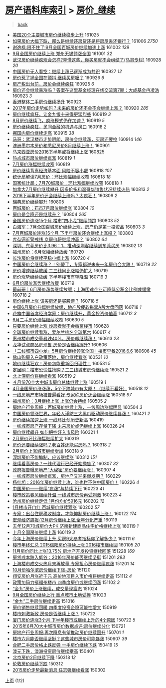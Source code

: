 [房产语料库索引](../../README.md)  > [房价_继续](房价_继续.md)
====
> [back](../README.md)

- [美国20个主要城市房价继续稳步上升](http://jkwz.applinzi.com/ittc/6893062580523762692.html#%E7%BE%8E%E5%9B%BD20%E4%B8%AA%E4%B8%BB%E8%A6%81%E5%9F%8E%E5%B8%82%E6%88%BF%E4%BB%B7%E7%BB%A7%E7%BB%AD%E7%A8%B3%E6%AD%A5%E4%B8%8A%E5%8D%87) 161025  
- [如果房价大幅下跌，那么是继续还房贷还是将房屋丢还银行？](http://jkwz.applinzi.com/ittc/6885953538965898244.html#%E5%A6%82%E6%9E%9C%E6%88%BF%E4%BB%B7%E5%A4%A7%E5%B9%85%E4%B8%8B%E8%B7%8C%EF%BC%8C%E9%82%A3%E4%B9%88%E6%98%AF%E7%BB%A7%E7%BB%AD%E8%BF%98%E6%88%BF%E8%B4%B7%E8%BF%98%E6%98%AF%E5%B0%86%E6%88%BF%E5%B1%8B%E4%B8%A2%E8%BF%98%E9%93%B6%E8%A1%8C%EF%BC%9F) 161006 *2750* 
- [谢逸枫:限不住了!9月全国百城房价继续加速上涨](http://jkwz.applinzi.com/ittc/6884536019977765892.html#%E8%B0%A2%E9%80%B8%E6%9E%AB%3A%E9%99%90%E4%B8%8D%E4%BD%8F%E4%BA%86%219%E6%9C%88%E5%85%A8%E5%9B%BD%E7%99%BE%E5%9F%8E%E6%88%BF%E4%BB%B7%E7%BB%A7%E7%BB%AD%E5%8A%A0%E9%80%9F%E4%B8%8A%E6%B6%A8) 161002 *139* 
- [9月全国房价继续上涨 郑州无锡领涨全国](http://jkwz.applinzi.com/ittc/6883916478688003077.html#9%E6%9C%88%E5%85%A8%E5%9B%BD%E6%88%BF%E4%BB%B7%E7%BB%A7%E7%BB%AD%E4%B8%8A%E6%B6%A8+%E9%83%91%E5%B7%9E%E6%97%A0%E9%94%A1%E9%A2%86%E6%B6%A8%E5%85%A8%E5%9B%BD) 161001 *32* 
- [武汉房价继续疯涨会怎样?弄懂这些，你买房就不会纠结了(马哥专栏)](http://jkwz.applinzi.com/ittc/6882922246271665156.html#%E6%AD%A6%E6%B1%89%E6%88%BF%E4%BB%B7%E7%BB%A7%E7%BB%AD%E7%96%AF%E6%B6%A8%E4%BC%9A%E6%80%8E%E6%A0%B7%3F%E5%BC%84%E6%87%82%E8%BF%99%E4%BA%9B%EF%BC%8C%E4%BD%A0%E4%B9%B0%E6%88%BF%E5%B0%B1%E4%B8%8D%E4%BC%9A%E7%BA%A0%E7%BB%93%E4%BA%86%28%E9%A9%AC%E5%93%A5%E4%B8%93%E6%A0%8F%29) 160928 *20* 
- [中国房价无人看空：继续上涨已逐渐成为共识](http://jkwz.applinzi.com/ittc/6882354514048320516.html#%E4%B8%AD%E5%9B%BD%E6%88%BF%E4%BB%B7%E6%97%A0%E4%BA%BA%E7%9C%8B%E7%A9%BA%EF%BC%9A%E7%BB%A7%E7%BB%AD%E4%B8%8A%E6%B6%A8%E5%B7%B2%E9%80%90%E6%B8%90%E6%88%90%E4%B8%BA%E5%85%B1%E8%AF%86) 160927 *12* 
- [房价惹了祸全国在颤抖 继续买房嚒？](http://jkwz.applinzi.com/ittc/6882218724605559813.html#%E6%88%BF%E4%BB%B7%E6%83%B9%E4%BA%86%E7%A5%B8%E5%85%A8%E5%9B%BD%E5%9C%A8%E9%A2%A4%E6%8A%96+%E7%BB%A7%E7%BB%AD%E4%B9%B0%E6%88%BF%E5%9A%92%EF%BC%9F) 160926 *6* 
- [房产税出台前，房价会继续疯狂](http://jkwz.applinzi.com/ittc/6881832016382788613.html#%E6%88%BF%E4%BA%A7%E7%A8%8E%E5%87%BA%E5%8F%B0%E5%89%8D%EF%BC%8C%E6%88%BF%E4%BB%B7%E4%BC%9A%E7%BB%A7%E7%BB%AD%E7%96%AF%E7%8B%82) 160925 *6* 
- [房价还会继续暴涨吗？答案在这里基金经理在线交流第7期：大成基金冉凌浩](http://jkwz.applinzi.com/ittc/6881124079733572613.html#%E6%88%BF%E4%BB%B7%E8%BF%98%E4%BC%9A%E7%BB%A7%E7%BB%AD%E6%9A%B4%E6%B6%A8%E5%90%97%EF%BC%9F%E7%AD%94%E6%A1%88%E5%9C%A8%E8%BF%99%E9%87%8C%E5%9F%BA%E9%87%91%E7%BB%8F%E7%90%86%E5%9C%A8%E7%BA%BF%E4%BA%A4%E6%B5%81%E7%AC%AC7%E6%9C%9F%EF%BC%9A%E5%A4%A7%E6%88%90%E5%9F%BA%E9%87%91%E5%86%89%E5%87%8C%E6%B5%A9) 160923 *3* 
- [香港整体二手房价继续扬升](http://jkwz.applinzi.com/ittc/6881095336034042885.html#%E9%A6%99%E6%B8%AF%E6%95%B4%E4%BD%93%E4%BA%8C%E6%89%8B%E6%88%BF%E4%BB%B7%E7%BB%A7%E7%BB%AD%E6%89%AC%E5%8D%87) 160923  
- [2017年房价走势如何？未来的房价还不会不会继续上涨？](http://jkwz.applinzi.com/ittc/6879904112149267460.html#2017%E5%B9%B4%E6%88%BF%E4%BB%B7%E8%B5%B0%E5%8A%BF%E5%A6%82%E4%BD%95%EF%BC%9F%E6%9C%AA%E6%9D%A5%E7%9A%84%E6%88%BF%E4%BB%B7%E8%BF%98%E4%B8%8D%E4%BC%9A%E4%B8%8D%E4%BC%9A%E7%BB%A7%E7%BB%AD%E4%B8%8A%E6%B6%A8%EF%BC%9F) 160920 *285* 
- [房价继续疯狂，让金九银十来得更猛烈些](http://jkwz.applinzi.com/ittc/6879710394939081732.html#%E6%88%BF%E4%BB%B7%E7%BB%A7%E7%BB%AD%E7%96%AF%E7%8B%82%EF%BC%8C%E8%AE%A9%E9%87%91%E4%B9%9D%E9%93%B6%E5%8D%81%E6%9D%A5%E5%BE%97%E6%9B%B4%E7%8C%9B%E7%83%88%E4%BA%9B) 160919 *3* 
- [8月房价继续飞，疯涨模式仍在加速？](http://jkwz.applinzi.com/ittc/6879650445009617925.html#8%E6%9C%88%E6%88%BF%E4%BB%B7%E7%BB%A7%E7%BB%AD%E9%A3%9E%EF%BC%8C%E7%96%AF%E6%B6%A8%E6%A8%A1%E5%BC%8F%E4%BB%8D%E5%9C%A8%E5%8A%A0%E9%80%9F%EF%BC%9F) 160919 *5* 
- [房价继续疯狂，民间金融的机遇与风口](http://jkwz.applinzi.com/ittc/6879128963951100933.html#%E6%88%BF%E4%BB%B7%E7%BB%A7%E7%BB%AD%E7%96%AF%E7%8B%82%EF%BC%8C%E6%B0%91%E9%97%B4%E9%87%91%E8%9E%8D%E7%9A%84%E6%9C%BA%E9%81%87%E4%B8%8E%E9%A3%8E%E5%8F%A3) 160918 *2* 
- [挪国内房价继续走高](http://jkwz.applinzi.com/ittc/6878183905726825476.html#%E6%8C%AA%E5%9B%BD%E5%86%85%E6%88%BF%E4%BB%B7%E7%BB%A7%E7%BB%AD%E8%B5%B0%E9%AB%98) 160915 *38* 
- [马哥：武汉楼市走势明朗，房价会继续涨，买房还要抢](http://jkwz.applinzi.com/ittc/6877692806491014148.html#%E9%A9%AC%E5%93%A5%EF%BC%9A%E6%AD%A6%E6%B1%89%E6%A5%BC%E5%B8%82%E8%B5%B0%E5%8A%BF%E6%98%8E%E6%9C%97%EF%BC%8C%E6%88%BF%E4%BB%B7%E4%BC%9A%E7%BB%A7%E7%BB%AD%E6%B6%A8%EF%BC%8C%E4%B9%B0%E6%88%BF%E8%BF%98%E8%A6%81%E6%8A%A2) 160914 *146* 
- [澳洲墨尔本房价和悉尼房价8月继续上涨！](http://jkwz.applinzi.com/ittc/6872945165391627269.html#%E6%BE%B3%E6%B4%B2%E5%A2%A8%E5%B0%94%E6%9C%AC%E6%88%BF%E4%BB%B7%E5%92%8C%E6%82%89%E5%B0%BC%E6%88%BF%E4%BB%B78%E6%9C%88%E7%BB%A7%E7%BB%AD%E4%B8%8A%E6%B6%A8%EF%BC%81) 160901  
- [马来西亚房价2016下半年或将继续上涨](http://jkwz.applinzi.com/ittc/6870261638074205188.html#%E9%A9%AC%E6%9D%A5%E8%A5%BF%E4%BA%9A%E6%88%BF%E4%BB%B72016%E4%B8%8B%E5%8D%8A%E5%B9%B4%E6%88%96%E5%B0%86%E7%BB%A7%E7%BB%AD%E4%B8%8A%E6%B6%A8) 160825  
- [热点城市房价继续疯涨](http://jkwz.applinzi.com/ittc/6868012390062490629.html#%E7%83%AD%E7%82%B9%E5%9F%8E%E5%B8%82%E6%88%BF%E4%BB%B7%E7%BB%A7%E7%BB%AD%E7%96%AF%E6%B6%A8) 160819 *1* 
- [7月房价涨幅继续收窄](http://jkwz.applinzi.com/ittc/6867871268879205380.html#7%E6%9C%88%E6%88%BF%E4%BB%B7%E6%B6%A8%E5%B9%85%E7%BB%A7%E7%BB%AD%E6%94%B6%E7%AA%84) 160819  
- [房价继续背离经济基本面 风险不容小觑](http://jkwz.applinzi.com/ittc/6867709674090136580.html#%E6%88%BF%E4%BB%B7%E7%BB%A7%E7%BB%AD%E8%83%8C%E7%A6%BB%E7%BB%8F%E6%B5%8E%E5%9F%BA%E6%9C%AC%E9%9D%A2+%E9%A3%8E%E9%99%A9%E4%B8%8D%E5%AE%B9%E5%B0%8F%E8%A7%91) 160818 *107* 
- [统计局解读7月房价：环比涨幅继续收窄](http://jkwz.applinzi.com/ittc/6867629277306160133.html#%E7%BB%9F%E8%AE%A1%E5%B1%80%E8%A7%A3%E8%AF%BB7%E6%9C%88%E6%88%BF%E4%BB%B7%EF%BC%9A%E7%8E%AF%E6%AF%94%E6%B6%A8%E5%B9%85%E7%BB%A7%E7%BB%AD%E6%94%B6%E7%AA%84) 160818 *18* 
- [国家统计局：7月70城房价：环比涨幅继续收窄](http://jkwz.applinzi.com/ittc/6867628848031728645.html#%E5%9B%BD%E5%AE%B6%E7%BB%9F%E8%AE%A1%E5%B1%80%EF%BC%9A7%E6%9C%8870%E5%9F%8E%E6%88%BF%E4%BB%B7%EF%BC%9A%E7%8E%AF%E6%AF%94%E6%B6%A8%E5%B9%85%E7%BB%A7%E7%BB%AD%E6%94%B6%E7%AA%84) 160818 *1* 
- [加拿大7月房价继续攀升 因多伦多和温哥华销售状况持续火热](http://jkwz.applinzi.com/ittc/6865756463980610565.html#%E5%8A%A0%E6%8B%BF%E5%A4%A77%E6%9C%88%E6%88%BF%E4%BB%B7%E7%BB%A7%E7%BB%AD%E6%94%80%E5%8D%87+%E5%9B%A0%E5%A4%9A%E4%BC%A6%E5%A4%9A%E5%92%8C%E6%B8%A9%E5%93%A5%E5%8D%8E%E9%94%80%E5%94%AE%E7%8A%B6%E5%86%B5%E6%8C%81%E7%BB%AD%E7%81%AB%E7%83%AD) 160813 *2* 
- [2016下半年房价还会继续上涨吗？太疯狂！](http://jkwz.applinzi.com/ittc/6864402891099603972.html#2016%E4%B8%8B%E5%8D%8A%E5%B9%B4%E6%88%BF%E4%BB%B7%E8%BF%98%E4%BC%9A%E7%BB%A7%E7%BB%AD%E4%B8%8A%E6%B6%A8%E5%90%97%EF%BC%9F%E5%A4%AA%E7%96%AF%E7%8B%82%EF%BC%81) 160809 *2* 
- [瑞典房价继续攀升](http://jkwz.applinzi.com/ittc/6863009005953352708.html#%E7%91%9E%E5%85%B8%E6%88%BF%E4%BB%B7%E7%BB%A7%E7%BB%AD%E6%94%80%E5%8D%87) 160805  
- [百城房价：石市7月房价继续涨](http://jkwz.applinzi.com/ittc/6862418444502434821.html#%E7%99%BE%E5%9F%8E%E6%88%BF%E4%BB%B7%EF%BC%9A%E7%9F%B3%E5%B8%827%E6%9C%88%E6%88%BF%E4%BB%B7%E7%BB%A7%E7%BB%AD%E6%B6%A8) 160804 *10* 
- [房价是会降还是继续升？](http://jkwz.applinzi.com/ittc/6862260635659928580.html#%E6%88%BF%E4%BB%B7%E6%98%AF%E4%BC%9A%E9%99%8D%E8%BF%98%E6%98%AF%E7%BB%A7%E7%BB%AD%E5%8D%87%EF%BC%9F) 160804 *265* 
- [全国房价连涨15个月 楼市“四小龙”继续领跑](http://jkwz.applinzi.com/ittc/6862142907720664069.html#%E5%85%A8%E5%9B%BD%E6%88%BF%E4%BB%B7%E8%BF%9E%E6%B6%A815%E4%B8%AA%E6%9C%88+%E6%A5%BC%E5%B8%82%E2%80%9C%E5%9B%9B%E5%B0%8F%E9%BE%99%E2%80%9D%E7%BB%A7%E7%BB%AD%E9%A2%86%E8%B7%91) 160803 *52* 
- [白海军：7月全国百城房价继续上涨，房产仍是第一投资品](http://jkwz.applinzi.com/ittc/6861852906478896133.html#%E7%99%BD%E6%B5%B7%E5%86%9B%EF%BC%9A7%E6%9C%88%E5%85%A8%E5%9B%BD%E7%99%BE%E5%9F%8E%E6%88%BF%E4%BB%B7%E7%BB%A7%E7%BB%AD%E4%B8%8A%E6%B6%A8%EF%BC%8C%E6%88%BF%E4%BA%A7%E4%BB%8D%E6%98%AF%E7%AC%AC%E4%B8%80%E6%8A%95%E8%B5%84%E5%93%81) 160803 *3* 
- [7月百城房价连涨15个月 下半年房价还会继续上涨吗？](http://jkwz.applinzi.com/ittc/6862052643752641541.html#7%E6%9C%88%E7%99%BE%E5%9F%8E%E6%88%BF%E4%BB%B7%E8%BF%9E%E6%B6%A815%E4%B8%AA%E6%9C%88+%E4%B8%8B%E5%8D%8A%E5%B9%B4%E6%88%BF%E4%BB%B7%E8%BF%98%E4%BC%9A%E7%BB%A7%E7%BB%AD%E4%B8%8A%E6%B6%A8%E5%90%97%EF%BC%9F) 160803  
- [库存逼近警戒线 京房价将继续冲高？](http://jkwz.applinzi.com/ittc/6861767478233007108.html#%E5%BA%93%E5%AD%98%E9%80%BC%E8%BF%91%E8%AD%A6%E6%88%92%E7%BA%BF+%E4%BA%AC%E6%88%BF%E4%BB%B7%E5%B0%86%E7%BB%A7%E7%BB%AD%E5%86%B2%E9%AB%98%EF%BC%9F) 160802 *64* 
- [深圳、东莞房价比3.96：1，推动深圳客继续到东莞买房](http://jkwz.applinzi.com/ittc/6861700787276874756.html#%E6%B7%B1%E5%9C%B3%E3%80%81%E4%B8%9C%E8%8E%9E%E6%88%BF%E4%BB%B7%E6%AF%943.96%EF%BC%9A1%EF%BC%8C%E6%8E%A8%E5%8A%A8%E6%B7%B1%E5%9C%B3%E5%AE%A2%E7%BB%A7%E7%BB%AD%E5%88%B0%E4%B8%9C%E8%8E%9E%E4%B9%B0%E6%88%BF) 160802 *13* 
- [福州房价：6月涨幅继续放缓](http://jkwz.applinzi.com/ittc/6856965192390542340.html#%E7%A6%8F%E5%B7%9E%E6%88%BF%E4%BB%B7%EF%BC%9A6%E6%9C%88%E6%B6%A8%E5%B9%85%E7%BB%A7%E7%BB%AD%E6%94%BE%E7%BC%93) 160720  
- [长沙房价将继续平稳小幅上涨](http://jkwz.applinzi.com/ittc/6856885294326088708.html#%E9%95%BF%E6%B2%99%E6%88%BF%E4%BB%B7%E5%B0%86%E7%BB%A7%E7%BB%AD%E5%B9%B3%E7%A8%B3%E5%B0%8F%E5%B9%85%E4%B8%8A%E6%B6%A8) 160720 *4* 
- [中国房价会继续涨？！别傻了，专家都说未来一年房价会大跌！](http://jkwz.applinzi.com/ittc/6856627857341809669.html#%E4%B8%AD%E5%9B%BD%E6%88%BF%E4%BB%B7%E4%BC%9A%E7%BB%A7%E7%BB%AD%E6%B6%A8%EF%BC%9F%EF%BC%81%E5%88%AB%E5%82%BB%E4%BA%86%EF%BC%8C%E4%B8%93%E5%AE%B6%E9%83%BD%E8%AF%B4%E6%9C%AA%E6%9D%A5%E4%B8%80%E5%B9%B4%E6%88%BF%E4%BB%B7%E4%BC%9A%E5%A4%A7%E8%B7%8C%EF%BC%81) 160719 *22* 
- [房价增速继续放缓 二三线同比涨幅仍扩大](http://jkwz.applinzi.com/ittc/6856585457034593284.html#%E6%88%BF%E4%BB%B7%E5%A2%9E%E9%80%9F%E7%BB%A7%E7%BB%AD%E6%94%BE%E7%BC%93+%E4%BA%8C%E4%B8%89%E7%BA%BF%E5%90%8C%E6%AF%94%E6%B6%A8%E5%B9%85%E4%BB%8D%E6%89%A9%E5%A4%A7) 160719  
- [房价涨势继续放缓 下半年楼市有望降温](http://jkwz.applinzi.com/ittc/6856585314302428164.html#%E6%88%BF%E4%BB%B7%E6%B6%A8%E5%8A%BF%E7%BB%A7%E7%BB%AD%E6%94%BE%E7%BC%93+%E4%B8%8B%E5%8D%8A%E5%B9%B4%E6%A5%BC%E5%B8%82%E6%9C%89%E6%9C%9B%E9%99%8D%E6%B8%A9) 160719 *3* 
- [6月份房价涨势继续放缓](http://jkwz.applinzi.com/ittc/6856504020377797637.html#6%E6%9C%88%E4%BB%BD%E6%88%BF%E4%BB%B7%E6%B6%A8%E5%8A%BF%E7%BB%A7%E7%BB%AD%E6%94%BE%E7%BC%93) 160719  
- [最前研｜6月房价涨势继续放缓；上海困难企业可降低公积金比例或缓缴](http://jkwz.applinzi.com/ittc/6856263899166540804.html#%E6%9C%80%E5%89%8D%E7%A0%94%EF%BD%9C6%E6%9C%88%E6%88%BF%E4%BB%B7%E6%B6%A8%E5%8A%BF%E7%BB%A7%E7%BB%AD%E6%94%BE%E7%BC%93%EF%BC%9B%E4%B8%8A%E6%B5%B7%E5%9B%B0%E9%9A%BE%E4%BC%81%E4%B8%9A%E5%8F%AF%E9%99%8D%E4%BD%8E%E5%85%AC%E7%A7%AF%E9%87%91%E6%AF%94%E4%BE%8B%E6%88%96%E7%BC%93%E7%BC%B4) 160718 *2* 
- [房价继续上涨 该买房还是买股票？](http://jkwz.applinzi.com/ittc/6856253614850573316.html#%E6%88%BF%E4%BB%B7%E7%BB%A7%E7%BB%AD%E4%B8%8A%E6%B6%A8+%E8%AF%A5%E4%B9%B0%E6%88%BF%E8%BF%98%E6%98%AF%E4%B9%B0%E8%82%A1%E7%A5%A8%EF%BC%9F) 160718 *5* 
- [中国6月房价升幅继续放缓，地产股疲软拖累A股大盘回落](http://jkwz.applinzi.com/ittc/6856145704602567685.html#%E4%B8%AD%E5%9B%BD6%E6%9C%88%E6%88%BF%E4%BB%B7%E5%8D%87%E5%B9%85%E7%BB%A7%E7%BB%AD%E6%94%BE%E7%BC%93%EF%BC%8C%E5%9C%B0%E4%BA%A7%E8%82%A1%E7%96%B2%E8%BD%AF%E6%8B%96%E7%B4%AFA%E8%82%A1%E5%A4%A7%E7%9B%98%E5%9B%9E%E8%90%BD) 160718 *1* 
- [花旗中国首席经济学家：房价继续升，黄金投资价值高](http://jkwz.applinzi.com/ittc/6853913830018778117.html#%E8%8A%B1%E6%97%97%E4%B8%AD%E5%9B%BD%E9%A6%96%E5%B8%AD%E7%BB%8F%E6%B5%8E%E5%AD%A6%E5%AE%B6%EF%BC%9A%E6%88%BF%E4%BB%B7%E7%BB%A7%E7%BB%AD%E5%8D%87%EF%BC%8C%E9%BB%84%E9%87%91%E6%8A%95%E8%B5%84%E4%BB%B7%E5%80%BC%E9%AB%98) 160712 *3* 
- [6月二手房价涨幅继续收窄](http://jkwz.applinzi.com/ittc/6849355114921591812.html#6%E6%9C%88%E4%BA%8C%E6%89%8B%E6%88%BF%E4%BB%B7%E6%B6%A8%E5%B9%85%E7%BB%A7%E7%BB%AD%E6%94%B6%E7%AA%84) 160630 *5* 
- [只要房价继续上涨 炒房者就不会撤离楼市](http://jkwz.applinzi.com/ittc/6848568845182436356.html#%E5%8F%AA%E8%A6%81%E6%88%BF%E4%BB%B7%E7%BB%A7%E7%BB%AD%E4%B8%8A%E6%B6%A8+%E7%82%92%E6%88%BF%E8%80%85%E5%B0%B1%E4%B8%8D%E4%BC%9A%E6%92%A4%E7%A6%BB%E6%A5%BC%E5%B8%82) 160628  
- [全球房价继续看涨，爱尔兰排名全球第六](http://jkwz.applinzi.com/ittc/6844663270119834629.html#%E5%85%A8%E7%90%83%E6%88%BF%E4%BB%B7%E7%BB%A7%E7%BB%AD%E7%9C%8B%E6%B6%A8%EF%BC%8C%E7%88%B1%E5%B0%94%E5%85%B0%E6%8E%92%E5%90%8D%E5%85%A8%E7%90%83%E7%AC%AC%E5%85%AD) 160617 *4* 
- [惠州楼市成交量暴跌40%，房价却继续涨！](http://jkwz.applinzi.com/ittc/6843273882181829636.html#%E6%83%A0%E5%B7%9E%E6%A5%BC%E5%B8%82%E6%88%90%E4%BA%A4%E9%87%8F%E6%9A%B4%E8%B7%8C40%25%EF%BC%8C%E6%88%BF%E4%BB%B7%E5%8D%B4%E7%BB%A7%E7%BB%AD%E6%B6%A8%EF%BC%81) 160613 *23* 
- [龙华试点商品房现售 房价是否继续蹿升?](http://jkwz.applinzi.com/ittc/6840618658422064132.html#%E9%BE%99%E5%8D%8E%E8%AF%95%E7%82%B9%E5%95%86%E5%93%81%E6%88%BF%E7%8E%B0%E5%94%AE+%E6%88%BF%E4%BB%B7%E6%98%AF%E5%90%A6%E7%BB%A7%E7%BB%AD%E8%B9%BF%E5%8D%87%3F) 160606  
- [「二线城市四小龙」5月房价继续领涨全国︱楼市早餐2016.6.6](http://jkwz.applinzi.com/ittc/6840489290601350149.html#%E3%80%8C%E4%BA%8C%E7%BA%BF%E5%9F%8E%E5%B8%82%E5%9B%9B%E5%B0%8F%E9%BE%99%E3%80%8D5%E6%9C%88%E6%88%BF%E4%BB%B7%E7%BB%A7%E7%BB%AD%E9%A2%86%E6%B6%A8%E5%85%A8%E5%9B%BD%EF%B8%B1%E6%A5%BC%E5%B8%82%E6%97%A9%E9%A4%902016.6.6) 160606 *45* 
- [佛山购房入户政策落地，房价继续看涨](http://jkwz.applinzi.com/ittc/6838374241527137284.html#%E4%BD%9B%E5%B1%B1%E8%B4%AD%E6%88%BF%E5%85%A5%E6%88%B7%E6%94%BF%E7%AD%96%E8%90%BD%E5%9C%B0%EF%BC%8C%E6%88%BF%E4%BB%B7%E7%BB%A7%E7%BB%AD%E7%9C%8B%E6%B6%A8) 160531 *10* 
- [地价继续狂欢！房价怎能重新回归理性！](http://jkwz.applinzi.com/ittc/6838295344945038341.html#%E5%9C%B0%E4%BB%B7%E7%BB%A7%E7%BB%AD%E7%8B%82%E6%AC%A2%EF%BC%81%E6%88%BF%E4%BB%B7%E6%80%8E%E8%83%BD%E9%87%8D%E6%96%B0%E5%9B%9E%E5%BD%92%E7%90%86%E6%80%A7%EF%BC%81) 160531 *5* 
- [定居网：楼市恐慌性抢购？二三线城市房价继续涨](http://jkwz.applinzi.com/ittc/6834674798839727108.html#%E5%AE%9A%E5%B1%85%E7%BD%91%EF%BC%9A%E6%A5%BC%E5%B8%82%E6%81%90%E6%85%8C%E6%80%A7%E6%8A%A2%E8%B4%AD%EF%BC%9F%E4%BA%8C%E4%B8%89%E7%BA%BF%E5%9F%8E%E5%B8%82%E6%88%BF%E4%BB%B7%E7%BB%A7%E7%BB%AD%E6%B6%A8) 160521 *2* 
- [北上深房价将继续看涨](http://jkwz.applinzi.com/ittc/6834033526437315588.html#%E5%8C%97%E4%B8%8A%E6%B7%B1%E6%88%BF%E4%BB%B7%E5%B0%86%E7%BB%A7%E7%BB%AD%E7%9C%8B%E6%B6%A8) 160519 *2* 
- [４月份70个大中城市房价总体继续上涨](http://jkwz.applinzi.com/ittc/6833845069693846533.html#%EF%BC%94%E6%9C%88%E4%BB%BD70%E4%B8%AA%E5%A4%A7%E4%B8%AD%E5%9F%8E%E5%B8%82%E6%88%BF%E4%BB%B7%E6%80%BB%E4%BD%93%E7%BB%A7%E7%BB%AD%E4%B8%8A%E6%B6%A8) 160519 *1* 
- [4月全国房价涨涨涨，5个下跌城市有太原！（继续不看好）](http://jkwz.applinzi.com/ittc/6833525483702322181.html#4%E6%9C%88%E5%85%A8%E5%9B%BD%E6%88%BF%E4%BB%B7%E6%B6%A8%E6%B6%A8%E6%B6%A8%EF%BC%8C5%E4%B8%AA%E4%B8%8B%E8%B7%8C%E5%9F%8E%E5%B8%82%E6%9C%89%E5%A4%AA%E5%8E%9F%EF%BC%81%EF%BC%88%E7%BB%A7%E7%BB%AD%E4%B8%8D%E7%9C%8B%E5%A5%BD%EF%BC%89) 160518 *12* 
- [一线房地产市场被普遍看好 专家称房价还会继续涨](http://jkwz.applinzi.com/ittc/6833480076192384005.html#%E4%B8%80%E7%BA%BF%E6%88%BF%E5%9C%B0%E4%BA%A7%E5%B8%82%E5%9C%BA%E8%A2%AB%E6%99%AE%E9%81%8D%E7%9C%8B%E5%A5%BD+%E4%B8%93%E5%AE%B6%E7%A7%B0%E6%88%BF%E4%BB%B7%E8%BF%98%E4%BC%9A%E7%BB%A7%E7%BB%AD%E6%B6%A8) 160518 *97* 
- [福州房价：3月继续上涨 上涨仍会持续](http://jkwz.applinzi.com/ittc/6828664400084730884.html#%E7%A6%8F%E5%B7%9E%E6%88%BF%E4%BB%B7%EF%BC%9A3%E6%9C%88%E7%BB%A7%E7%BB%AD%E4%B8%8A%E6%B6%A8+%E4%B8%8A%E6%B6%A8%E4%BB%8D%E4%BC%9A%E6%8C%81%E7%BB%AD) 160505 *2* 
- [房地产行业周报：百城房价继续上涨，一线周边涨幅明显](http://jkwz.applinzi.com/ittc/6828363685088986117.html#%E6%88%BF%E5%9C%B0%E4%BA%A7%E8%A1%8C%E4%B8%9A%E5%91%A8%E6%8A%A5%EF%BC%9A%E7%99%BE%E5%9F%8E%E6%88%BF%E4%BB%B7%E7%BB%A7%E7%BB%AD%E4%B8%8A%E6%B6%A8%EF%BC%8C%E4%B8%80%E7%BA%BF%E5%91%A8%E8%BE%B9%E6%B6%A8%E5%B9%85%E6%98%8E%E6%98%BE) 160504 *3* 
- [中国房价领涨世界，年轻人谨防三大黑爪驱动房价继续暴涨！](http://jkwz.applinzi.com/ittc/6823657857886979077.html#%E4%B8%AD%E5%9B%BD%E6%88%BF%E4%BB%B7%E9%A2%86%E6%B6%A8%E4%B8%96%E7%95%8C%EF%BC%8C%E5%B9%B4%E8%BD%BB%E4%BA%BA%E8%B0%A8%E9%98%B2%E4%B8%89%E5%A4%A7%E9%BB%91%E7%88%AA%E9%A9%B1%E5%8A%A8%E6%88%BF%E4%BB%B7%E7%BB%A7%E7%BB%AD%E6%9A%B4%E6%B6%A8%EF%BC%81) 160421 *2* 
- [房价继续加速上涨 一线环比创历史新高](http://jkwz.applinzi.com/ittc/6822827283169428485.html#%E6%88%BF%E4%BB%B7%E7%BB%A7%E7%BB%AD%E5%8A%A0%E9%80%9F%E4%B8%8A%E6%B6%A8+%E4%B8%80%E7%BA%BF%E7%8E%AF%E6%AF%94%E5%88%9B%E5%8E%86%E5%8F%B2%E6%96%B0%E9%AB%98) 160419  
- [一线城市房产存量下降 未来房价或仍继续上涨](http://jkwz.applinzi.com/ittc/6813824743798998020.html#%E4%B8%80%E7%BA%BF%E5%9F%8E%E5%B8%82%E6%88%BF%E4%BA%A7%E5%AD%98%E9%87%8F%E4%B8%8B%E9%99%8D+%E6%9C%AA%E6%9D%A5%E6%88%BF%E4%BB%B7%E6%88%96%E4%BB%8D%E7%BB%A7%E7%BB%AD%E4%B8%8A%E6%B6%A8) 160326 *24* 
- [房价继续飙升 如何把控好入市风险](http://jkwz.applinzi.com/ittc/6811973762794652676.html#%E6%88%BF%E4%BB%B7%E7%BB%A7%E7%BB%AD%E9%A3%99%E5%8D%87+%E5%A6%82%E4%BD%95%E6%8A%8A%E6%8E%A7%E5%A5%BD%E5%85%A5%E5%B8%82%E9%A3%8E%E9%99%A9) 160321 *1* 
- [2月房价环比涨幅继续扩大](http://jkwz.applinzi.com/ittc/6811094920802599940.html#2%E6%9C%88%E6%88%BF%E4%BB%B7%E7%8E%AF%E6%AF%94%E6%B6%A8%E5%B9%85%E7%BB%A7%E7%BB%AD%E6%89%A9%E5%A4%A7) 160319  
- [房价还要继续涨吗？老百姓还能买房吗？](http://jkwz.applinzi.com/ittc/6810881644944688133.html#%E6%88%BF%E4%BB%B7%E8%BF%98%E8%A6%81%E7%BB%A7%E7%BB%AD%E6%B6%A8%E5%90%97%EF%BC%9F%E8%80%81%E7%99%BE%E5%A7%93%E8%BF%98%E8%83%BD%E4%B9%B0%E6%88%BF%E5%90%97%EF%BC%9F) 160318 *2* 
- [2月房价上涨城市继续增加](http://jkwz.applinzi.com/ittc/6810875916112626692.html#2%E6%9C%88%E6%88%BF%E4%BB%B7%E4%B8%8A%E6%B6%A8%E5%9F%8E%E5%B8%82%E7%BB%A7%E7%BB%AD%E5%A2%9E%E5%8A%A0) 160318 *9* 
- [深圳房价不能抑制，应该继续涨](http://jkwz.applinzi.com/ittc/6808706486104491012.html#%E6%B7%B1%E5%9C%B3%E6%88%BF%E4%BB%B7%E4%B8%8D%E8%83%BD%E6%8A%91%E5%88%B6%EF%BC%8C%E5%BA%94%E8%AF%A5%E7%BB%A7%E7%BB%AD%E6%B6%A8) 160312 *151* 
- [继续看高房价？一线代理行已经开始抛售了](http://jkwz.applinzi.com/ittc/6806919291559478277.html#%E7%BB%A7%E7%BB%AD%E7%9C%8B%E9%AB%98%E6%88%BF%E4%BB%B7%EF%BC%9F%E4%B8%80%E7%BA%BF%E4%BB%A3%E7%90%86%E8%A1%8C%E5%B7%B2%E7%BB%8F%E5%BC%80%E5%A7%8B%E6%8A%9B%E5%94%AE%E4%BA%86) 160307 *32* 
- [政府报告曝房地产“大秘密”房价要继续涨！](http://jkwz.applinzi.com/ittc/6806885397204304900.html#%E6%94%BF%E5%BA%9C%E6%8A%A5%E5%91%8A%E6%9B%9D%E6%88%BF%E5%9C%B0%E4%BA%A7%E2%80%9C%E5%A4%A7%E7%A7%98%E5%AF%86%E2%80%9D%E6%88%BF%E4%BB%B7%E8%A6%81%E7%BB%A7%E7%BB%AD%E6%B6%A8%EF%BC%81) 160307 *4* 
- [一线城市房价继续疯涨，房地产又迎来爆发期？](http://jkwz.applinzi.com/ittc/6804256589896745988.html#%E4%B8%80%E7%BA%BF%E5%9F%8E%E5%B8%82%E6%88%BF%E4%BB%B7%E7%BB%A7%E7%BB%AD%E7%96%AF%E6%B6%A8%EF%BC%8C%E6%88%BF%E5%9C%B0%E4%BA%A7%E5%8F%88%E8%BF%8E%E6%9D%A5%E7%88%86%E5%8F%91%E6%9C%9F%EF%BC%9F) 160229  
- [杨红旭：2016年房价继续上攻，谁也拦不住中国房价！](http://jkwz.applinzi.com/ittc/6803230486843360261.html#%E6%9D%A8%E7%BA%A2%E6%97%AD%EF%BC%9A2016%E5%B9%B4%E6%88%BF%E4%BB%B7%E7%BB%A7%E7%BB%AD%E4%B8%8A%E6%94%BB%EF%BC%8C%E8%B0%81%E4%B9%9F%E6%8B%A6%E4%B8%8D%E4%BD%8F%E4%B8%AD%E5%9B%BD%E6%88%BF%E4%BB%B7%EF%BC%81) 160226 *4* 
- [中国房价——继续“疯涨”与持续下行](http://jkwz.applinzi.com/ittc/6802147544784176133.html#%E4%B8%AD%E5%9B%BD%E6%88%BF%E4%BB%B7%E2%80%94%E2%80%94%E7%BB%A7%E7%BB%AD%E2%80%9C%E7%96%AF%E6%B6%A8%E2%80%9D%E4%B8%8E%E6%8C%81%E7%BB%AD%E4%B8%8B%E8%A1%8C) 160223 *41* 
- [楼市政策春风继续升温 一线城市房价再受刺激](http://jkwz.applinzi.com/ittc/6802003086121894916.html#%E6%A5%BC%E5%B8%82%E6%94%BF%E7%AD%96%E6%98%A5%E9%A3%8E%E7%BB%A7%E7%BB%AD%E5%8D%87%E6%B8%A9+%E4%B8%80%E7%BA%BF%E5%9F%8E%E5%B8%82%E6%88%BF%E4%BB%B7%E5%86%8D%E5%8F%97%E5%88%BA%E6%BF%80) 160223 *4* 
- [沧州房价继续走低 1月份均价5916元](http://jkwz.applinzi.com/ittc/6794276483258385413.html#%E6%B2%A7%E5%B7%9E%E6%88%BF%E4%BB%B7%E7%BB%A7%E7%BB%AD%E8%B5%B0%E4%BD%8E+1%E6%9C%88%E4%BB%BD%E5%9D%87%E4%BB%B75916%E5%85%83) 160202 *12* 
- [1月楼市开门红 百城房价继续双涨](http://jkwz.applinzi.com/ittc/6794061412041229317.html#1%E6%9C%88%E6%A5%BC%E5%B8%82%E5%BC%80%E9%97%A8%E7%BA%A2+%E7%99%BE%E5%9F%8E%E6%88%BF%E4%BB%B7%E7%BB%A7%E7%BB%AD%E5%8F%8C%E6%B6%A8) 160202 *57* 
- [专家：出台住房税收制度，才能抑制房价继续上涨！](http://jkwz.applinzi.com/ittc/6790182821050188804.html#%E4%B8%93%E5%AE%B6%EF%BC%9A%E5%87%BA%E5%8F%B0%E4%BD%8F%E6%88%BF%E7%A8%8E%E6%94%B6%E5%88%B6%E5%BA%A6%EF%BC%8C%E6%89%8D%E8%83%BD%E6%8A%91%E5%88%B6%E6%88%BF%E4%BB%B7%E7%BB%A7%E7%BB%AD%E4%B8%8A%E6%B6%A8%EF%BC%81) 160122 *174* 
- [宏观经济周报:12月房价继续上涨,全年分化严重](http://jkwz.applinzi.com/ittc/6789052657792713732.html#%E5%AE%8F%E8%A7%82%E7%BB%8F%E6%B5%8E%E5%91%A8%E6%8A%A5%3A12%E6%9C%88%E6%88%BF%E4%BB%B7%E7%BB%A7%E7%BB%AD%E4%B8%8A%E6%B6%A8%2C%E5%85%A8%E5%B9%B4%E5%88%86%E5%8C%96%E4%B8%A5%E9%87%8D) 160119  
- [去年12月70城房价大PK 济南新建商品住宅价格继续上涨](http://jkwz.applinzi.com/ittc/6788940673541735429.html#%E5%8E%BB%E5%B9%B412%E6%9C%8870%E5%9F%8E%E6%88%BF%E4%BB%B7%E5%A4%A7PK+%E6%B5%8E%E5%8D%97%E6%96%B0%E5%BB%BA%E5%95%86%E5%93%81%E4%BD%8F%E5%AE%85%E4%BB%B7%E6%A0%BC%E7%BB%A7%E7%BB%AD%E4%B8%8A%E6%B6%A8) 160119 *1* 
- [上月全国房价继续上涨](http://jkwz.applinzi.com/ittc/6788823811587834885.html#%E4%B8%8A%E6%9C%88%E5%85%A8%E5%9B%BD%E6%88%BF%E4%BB%B7%E7%BB%A7%E7%BB%AD%E4%B8%8A%E6%B6%A8) 160119 *3* 
- [今年上海房价继续上升 买房9大参考指标你了解多少？](http://jkwz.applinzi.com/ittc/6785991708529656837.html#%E4%BB%8A%E5%B9%B4%E4%B8%8A%E6%B5%B7%E6%88%BF%E4%BB%B7%E7%BB%A7%E7%BB%AD%E4%B8%8A%E5%8D%87+%E4%B9%B0%E6%88%BF9%E5%A4%A7%E5%8F%82%E8%80%83%E6%8C%87%E6%A0%87%E4%BD%A0%E4%BA%86%E8%A7%A3%E5%A4%9A%E5%B0%91%EF%BC%9F) 160111 *6* 
- [楼市年终汇总  2015信阳房价持续上涨 2016楼市继续回](http://jkwz.applinzi.com/ittc/6783861097052505092.html#%E6%A5%BC%E5%B8%82%E5%B9%B4%E7%BB%88%E6%B1%87%E6%80%BB++2015%E4%BF%A1%E9%98%B3%E6%88%BF%E4%BB%B7%E6%8C%81%E7%BB%AD%E4%B8%8A%E6%B6%A8+2016%E6%A5%BC%E5%B8%82%E7%BB%A7%E7%BB%AD%E5%9B%9E) 160105 *20* 
- [11月房价同比上涨13.75% 房地产开发投资继续回落](http://jkwz.applinzi.com/ittc/6780817979386364933.html#11%E6%9C%88%E6%88%BF%E4%BB%B7%E5%90%8C%E6%AF%94%E4%B8%8A%E6%B6%A813.75%25+%E6%88%BF%E5%9C%B0%E4%BA%A7%E5%BC%80%E5%8F%91%E6%8A%95%E8%B5%84%E7%BB%A7%E7%BB%AD%E5%9B%9E%E8%90%BD) 151228 *169* 
- [房贷成本跌入低谷：2016年房价能否继续坚挺](http://jkwz.applinzi.com/ittc/6770820332244173828.html#%E6%88%BF%E8%B4%B7%E6%88%90%E6%9C%AC%E8%B7%8C%E5%85%A5%E4%BD%8E%E8%B0%B7%EF%BC%9A2016%E5%B9%B4%E6%88%BF%E4%BB%B7%E8%83%BD%E5%90%A6%E7%BB%A7%E7%BB%AD%E5%9D%9A%E6%8C%BA) 151201 *293* 
- [上海楼市成交火热月末再放量 专家担心房价继续疯涨](http://jkwz.applinzi.com/ittc/6770784270817952773.html#%E4%B8%8A%E6%B5%B7%E6%A5%BC%E5%B8%82%E6%88%90%E4%BA%A4%E7%81%AB%E7%83%AD%E6%9C%88%E6%9C%AB%E5%86%8D%E6%94%BE%E9%87%8F+%E4%B8%93%E5%AE%B6%E6%8B%85%E5%BF%83%E6%88%BF%E4%BB%B7%E7%BB%A7%E7%BB%AD%E7%96%AF%E6%B6%A8) 151201 *14* 
- [10月份哈尔滨房价继续下降-房价](http://jkwz.applinzi.com/ittc/6766692402886870020.html#10%E6%9C%88%E4%BB%BD%E5%93%88%E5%B0%94%E6%BB%A8%E6%88%BF%E4%BB%B7%E7%BB%A7%E7%BB%AD%E4%B8%8B%E9%99%8D-%E6%88%BF%E4%BB%B7) 151120  
- [翔安房价月涨近千元 高价地项目入市价格将继续走高](http://jkwz.applinzi.com/ittc/6763730290447221765.html#%E7%BF%94%E5%AE%89%E6%88%BF%E4%BB%B7%E6%9C%88%E6%B6%A8%E8%BF%91%E5%8D%83%E5%85%83+%E9%AB%98%E4%BB%B7%E5%9C%B0%E9%A1%B9%E7%9B%AE%E5%85%A5%E5%B8%82%E4%BB%B7%E6%A0%BC%E5%B0%86%E7%BB%A7%E7%BB%AD%E8%B5%B0%E9%AB%98) 151112 *4* 
- [政策加码力挺福州楼市 四季度房价或继续回涨](http://jkwz.applinzi.com/ittc/6760094897325212676.html#%E6%94%BF%E7%AD%96%E5%8A%A0%E7%A0%81%E5%8A%9B%E6%8C%BA%E7%A6%8F%E5%B7%9E%E6%A5%BC%E5%B8%82+%E5%9B%9B%E5%AD%A3%E5%BA%A6%E6%88%BF%E4%BB%B7%E6%88%96%E7%BB%A7%E7%BB%AD%E5%9B%9E%E6%B6%A8) 151102 *3* 
- [“金九”房价上涨继续，成交量现疲态](http://jkwz.applinzi.com/ittc/6756571014098158597.html#%E2%80%9C%E9%87%91%E4%B9%9D%E2%80%9D%E6%88%BF%E4%BB%B7%E4%B8%8A%E6%B6%A8%E7%BB%A7%E7%BB%AD%EF%BC%8C%E6%88%90%E4%BA%A4%E9%87%8F%E7%8E%B0%E7%96%B2%E6%80%81) 151024  
- [9月全国房价继续上行 重点城市土地受捧](http://jkwz.applinzi.com/ittc/6756399000657052676.html#9%E6%9C%88%E5%85%A8%E5%9B%BD%E6%88%BF%E4%BB%B7%E7%BB%A7%E7%BB%AD%E4%B8%8A%E8%A1%8C+%E9%87%8D%E7%82%B9%E5%9F%8E%E5%B8%82%E5%9C%9F%E5%9C%B0%E5%8F%97%E6%8D%A7) 151023  
- [“金九”二手房价继续走高](http://jkwz.applinzi.com/ittc/6753650629610570756.html#%E2%80%9C%E9%87%91%E4%B9%9D%E2%80%9D%E4%BA%8C%E6%89%8B%E6%88%BF%E4%BB%B7%E7%BB%A7%E7%BB%AD%E8%B5%B0%E9%AB%98) 151016  
- [房价销售继续回暖 四季度投资企稳可能性增大](http://jkwz.applinzi.com/ittc/6743825316393321476.html#%E6%88%BF%E4%BB%B7%E9%94%80%E5%94%AE%E7%BB%A7%E7%BB%AD%E5%9B%9E%E6%9A%96+%E5%9B%9B%E5%AD%A3%E5%BA%A6%E6%8A%95%E8%B5%84%E4%BC%81%E7%A8%B3%E5%8F%AF%E8%83%BD%E6%80%A7%E5%A2%9E%E5%A4%A7) 150919  
- [楼市刺激新政 房价是否继续上涨？](http://jkwz.applinzi.com/ittc/547650614980771061.html#%E6%A5%BC%E5%B8%82%E5%88%BA%E6%BF%80%E6%96%B0%E6%94%BF+%E6%88%BF%E4%BB%B7%E6%98%AF%E5%90%A6%E7%BB%A7%E7%BB%AD%E4%B8%8A%E6%B6%A8%EF%BC%9F) 150722  
- [厦门房价连涨3个月 下半年楼市或继续上升的4个原因](http://jkwz.applinzi.com/ittc/547650614933641024.html#%E5%8E%A6%E9%97%A8%E6%88%BF%E4%BB%B7%E8%BF%9E%E6%B6%A83%E4%B8%AA%E6%9C%88+%E4%B8%8B%E5%8D%8A%E5%B9%B4%E6%A5%BC%E5%B8%82%E6%88%96%E7%BB%A7%E7%BB%AD%E4%B8%8A%E5%8D%87%E7%9A%844%E4%B8%AA%E5%8E%9F%E5%9B%A0) 150722 *5* 
- [2015年6月70大中城市房价数据点评:房价继续分化](http://jkwz.applinzi.com/ittc/547650615136728743.html#2015%E5%B9%B46%E6%9C%8870%E5%A4%A7%E4%B8%AD%E5%9F%8E%E5%B8%82%E6%88%BF%E4%BB%B7%E6%95%B0%E6%8D%AE%E7%82%B9%E8%AF%84%3A%E6%88%BF%E4%BB%B7%E7%BB%A7%E7%BB%AD%E5%88%86%E5%8C%96) 150721  
- [房地产行业周报:再次降息有望推动房价继续回升](http://jkwz.applinzi.com/ittc/547650611425785691.html#%E6%88%BF%E5%9C%B0%E4%BA%A7%E8%A1%8C%E4%B8%9A%E5%91%A8%E6%8A%A5%3A%E5%86%8D%E6%AC%A1%E9%99%8D%E6%81%AF%E6%9C%89%E6%9C%9B%E6%8E%A8%E5%8A%A8%E6%88%BF%E4%BB%B7%E7%BB%A7%E7%BB%AD%E5%9B%9E%E5%8D%87) 150701 *1* 
- [楼市六月能否继续坚挺？这些城市房价可能暴涨](http://jkwz.applinzi.com/ittc/547650611418171024.html#%E6%A5%BC%E5%B8%82%E5%85%AD%E6%9C%88%E8%83%BD%E5%90%A6%E7%BB%A7%E7%BB%AD%E5%9D%9A%E6%8C%BA%EF%BC%9F%E8%BF%99%E4%BA%9B%E5%9F%8E%E5%B8%82%E6%88%BF%E4%BB%B7%E5%8F%AF%E8%83%BD%E6%9A%B4%E6%B6%A8) 150607 *39* 
- [合肥二手房价格止跌反弹 一手房价继续下跌](http://jkwz.applinzi.com/ittc/547650611405919926.html#%E5%90%88%E8%82%A5%E4%BA%8C%E6%89%8B%E6%88%BF%E4%BB%B7%E6%A0%BC%E6%AD%A2%E8%B7%8C%E5%8F%8D%E5%BC%B9+%E4%B8%80%E6%89%8B%E6%88%BF%E4%BB%B7%E7%BB%A7%E7%BB%AD%E4%B8%8B%E8%B7%8C) 150419 *15* 
- [澳元下跌，澳洲投资房价继续攀高](http://jkwz.applinzi.com/ittc/547650611401170040.html#%E6%BE%B3%E5%85%83%E4%B8%8B%E8%B7%8C%EF%BC%8C%E6%BE%B3%E6%B4%B2%E6%8A%95%E8%B5%84%E6%88%BF%E4%BB%B7%E7%BB%A7%E7%BB%AD%E6%94%80%E9%AB%98) 150401  
- [北京房价2月继续下降](http://jkwz.applinzi.com/ittc/547650611398272001.html#%E5%8C%97%E4%BA%AC%E6%88%BF%E4%BB%B72%E6%9C%88%E7%BB%A7%E7%BB%AD%E4%B8%8B%E9%99%8D) 150318 *12* 
- [伦敦房价继续下跌](http://jkwz.applinzi.com/ittc/547650611394340344.html#%E4%BC%A6%E6%95%A6%E6%88%BF%E4%BB%B7%E7%BB%A7%E7%BB%AD%E4%B8%8B%E8%B7%8C) 150312  
- [2015房价走势最新消息 任志强继续看涨](http://jkwz.applinzi.com/ittc/547650611394293546.html#2015%E6%88%BF%E4%BB%B7%E8%B5%B0%E5%8A%BF%E6%9C%80%E6%96%B0%E6%B6%88%E6%81%AF+%E4%BB%BB%E5%BF%97%E5%BC%BA%E7%BB%A7%E7%BB%AD%E7%9C%8B%E6%B6%A8) 150302  


 [上页](房价_继续.md)           (1/2)